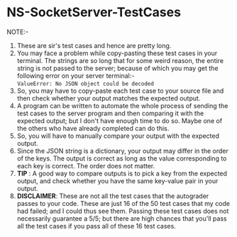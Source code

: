# NS-SocketServer-TestCases
NOTE:-
1) These are sir's test cases and hence are pretty long.
2) You may face a problem while copy-pasting these test cases in your terminal. The strings are so long that for some weird reason, the entire string is not passed to the server; because of which you may get the following error on your server terminal:-\
`ValueError: No JSON object could be decoded`
3) So, you may have to copy-paste each test case to your source file and then check whether your output matches the expected output.
4) A program can be written to automate the whole process of sending the test cases to the server program and then comparing it with the expected output; but I don't have enough time to do so. Maybe one of the others who have already completed can do this.
5) So, you will have to manually compare your output with the expected output.
6) Since the JSON string is a dictionary, your output may differ in the order of the keys. The output is correct as long as the value corresponding to each key is correct. The order does not matter.
7) __TIP__ : A good way to compare outputs is to pick a key from the expected output, and check whether you have the same key-value pair in your output.
8) __DISCLAIMER__: These are not all the test cases that the autograder passes to your code. These are just 16 of the 50 test cases that my code had failed; and I could thus see them. Passing these test cases does not necessarily guarantee a 5/5; but there are high chances that you'll pass all the test cases if you pass all of these 16 test cases.
